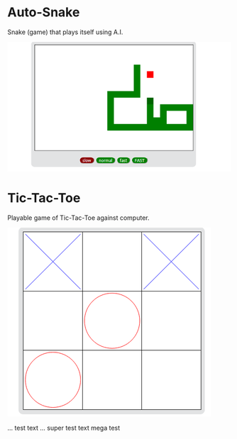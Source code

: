 # Auto-Snake

Snake (game) that plays itself using A.I.

![img 1](hrysnake.png)

# Tic-Tac-Toe

Playable game of Tic-Tac-Toe against computer.

![img 2](hryttt.png)



... test text ...
super test text
mega test